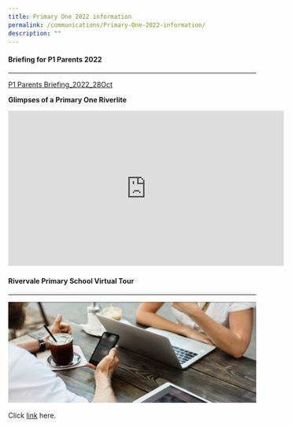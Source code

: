 ```yaml
---
title: Primary One 2022 information
permalink: /communications/Primary-One-2022-information/
description: ""
---
```

#### Briefing for P1 Parents 2022
----------------------------

[P1 Parents Briefing_2022_28Oct](/files/Communications/Primary%20One%202022%20information/P1%20Parents%20Briefing_2022_28Oct.pdf)

**Glimpses of a Primary One Riverlite**

<iframe width="560" height="315" src="https://www.youtube.com/embed/LymKq0ejbI4" title="YouTube video player" frameborder="0" allow="accelerometer; autoplay; clipboard-write; encrypted-media; gyroscope; picture-in-picture" allowfullscreen></iframe>

#### Rivervale Primary School Virtual Tour
-------------------------------------

![](/images/Communications/Capture1.png)

Click [link](https://www.thinglink.com/scene/1373559255679893507) here.